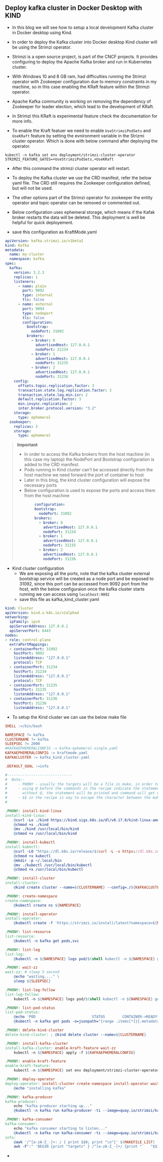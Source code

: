 ## Deploy kafka cluster in Docker Desktop with KIND

- In this blog we will see how to setup a local development Kafka cluster in Docker desktop using Kind.

- In order to deploy the Kafka cluster into Docker desktop Kind cluster will be using the Strimzi operator. 

- Strimzi is a open source project, is part of the CNCF projects. It provides configuring to deploy the Apache Kafka broker and run in Kubernetes cluster.

- With Windows 10 and 8 GB ram, had difficulties running the Strimzi operator with Zookeeper configuration due to memory constraints in my machine, so in this case enabling the KRaft feature within the Strimzi operator.

- Apache Kafka community is working on removing the dependency of Zookeeper for leader election, which lead to the development of KRaft. 

- In Strimzi this KRaft is experimental feature check the documentation for more info.

- To enable the Kraft featuer we need to enable `UseStrimziPodSets` and `UseKRaft` feature by setting the evnironment variable in the Strizmi cluster operator. Which is done with below command after deploying the operator.

```
kubectl -n kafka set env deployment/strimzi-cluster-operator STRIMZI_FEATURE_GATES=+UseStrimziPodSets,+UseKRaft
```

- After this command the strimzi cluster operator will restart.

- To deploy the Kafka cluster we use the CRD manifest, refer the below yaml file.
The CRD still requires the Zookeeper configuration defined, but will not be used.

- The other options part of the Strimzi operator for zookeeper the entity operator and topic operator can be removed or commented out.
- Below configuration uses ephemeral storage, which means if the Kafak broker restarts the data will be deleted. This deployment is well be helpful for quick deployement.

- save this configuration as KraftMode.yaml
```yaml
apiVersion: kafka.strimzi.io/v1beta2
kind: Kafka
metadata:
  name: my-cluster
  namespace: kafka
spec:
  kafka:
    version: 3.2.3
    replicas: 1
    listeners:
      - name: plain
        port: 9092
        type: internal
        tls: false
      - name: external
        port: 9094
        type: nodeport
        tls: false
        configuration:
          bootstrap:
            nodePort: 31092
          brokers:
            - broker: 0
              advertisedHost: 127.0.0.1
              nodePort: 31234
            - broker: 1
              advertisedHost: 127.0.0.1
              nodePort: 31235
            - broker: 2
              advertisedHost: 127.0.0.1
              nodePort: 31236
    config:
      offsets.topic.replication.factor: 3
      transaction.state.log.replication.factor: 3
      transaction.state.log.min.isr: 2
      default.replication.factor: 3
      min.insync.replication: 2
      inter.broker.protocol.version: "3.2"
    storage:
      type: ephemeral
  zookeeper:
    replicas: 3
    storage:
      type: ephemeral
```

> **Important**
>
> - In order to access the Kafka brokers from the host machine (in this case my laptop) the NodePort and Bootstrap configuration is added to the CRD manifest. 
> - Pods running in Kind cluster can't be accessed directly from the host machine we need forward the port of container to host
> - Later in this blog, the kind cluster configuration will expose the necessary ports
> - Below configuration is used to expose the ports and access them from the host machine
> ```yaml
>         configuration:
>         bootstrap:
>           nodePort: 31092
>         brokers:
>           - broker: 0
>             advertisedHost: 127.0.0.1
>             nodePort: 31234
>           - broker: 1
>             advertisedHost: 127.0.0.1
>             nodePort: 31235
>           - broker: 2
>             advertisedHost: 127.0.0.1
>             nodePort: 31236
>```

- Kind cluster configuration
  - We are exposing all the ports, note that the kafka cluster external bootstrap service will be created as a node port and be exposed to 31092, since this port can be accessed from 9092 port from the host, with the below configuraion once the kafka cluster starts running we can access using `localhost:9092` 
  - save this file as kafka_kind_cluster.yaml
```yaml
kind: Cluster
apiVersion: kind.x-k8s.io/v1alpha4
networking:
  ipFamily: ipv4
  apiServerAddress: 127.0.0.1
  apiServerPort: 6443
nodes:
- role: control-plane
  extraPortMappings:
  - containerPort: 31092
    hostPort: 9092
    listenAddress: "127.0.0.1"
    protocol: TCP
  - containerPort: 31234
    hostPort: 31234
    listenAddress: "127.0.0.1"
    protocol: TCP
  - containerPort: 31235
    hostPort: 31235
    listenAddress: "127.0.0.1"
  - containerPort: 31236
    hostPort: 31236
    listenAddress: "127.0.0.1"
```

- To setup the Kind cluster we can use the below make file 

```Makefile
SHELL :=/bin/bash

NAMESPACE ?= kafka
CLUSTERNAME ?= kafka
SLEEPSEC ?= 2000
#KAFKAEPHEMERALCONFIG := kafka-ephemeral-single.yaml
KAFKAEPHEMERALCONFIG := kraftmode.yaml
KAFKACLUSTER := kafka_kind_cluster.yaml

.DEFAULT_GOAL :=info

#------------------------------
#  Note:-
#     - PHONY - usually the targets will be a file in make, in order to indicate it as a task we use PHONY
#     - using @ before the commands in the recipe indicate the statement not to be printed in the stdout
#       without @, the statement will be printed and command will get executed
#     - $$ in the recipe is way to escape the character between the make and the shell command. (refer info target)
#

.PHONY: install-kind-linux
install-kind-linux: 
	@curl -Lo ./kind https://kind.sigs.k8s.io/dl/v0.17.0/kind-linux-amd64 
	@chmod +x ./kind 
	@mv ./kind /usr/local/bin/kind 
	@chmod +x /usr/local/bin/kind  

.PHONY: install-kubectl
install-kubectl: 
	@curl -LO "https://dl.k8s.io/release/$(curl -L -s https://dl.k8s.io/release/stable.txt)/bin/linux/amd64/kubectl"
	@chmod +x kubectl 
	@mkdir -p ~/.local/bin 
	@mv ./kubectl /usr/local/bin/kubectl 
	@chmod +x /usr/local/bin/kubectl

.PHONY: install-cluster
install-cluster:
	@kind create cluster --name=${CLUSTERNAME} --config=./${KAFKACLUSTER}

.PHONY: create-namespace
create-namespace:
	@kubectl create ns ${NAMESPACE}

.PHONY: install-operator
install-operator:
	@kubectl create -f 'https://strimzi.io/install/latest?namespace=${NAMESPACE}' -n ${NAMESPACE}

.PHONY: list-resource
list-resource:
	@kubectl -n kafka get pods,svc

.PHONY: list-log
list-log: 
	@kubectl -n ${NAMESPACE} logs pod/$(shell kubectl -n ${NAMESPACE} get pods --no-headers -o=jsonpath='{.items[0].metadata.name}')

.PHONY: wait-zz
wait-zz: # sleep 5 second
	@echo "waiting...." \
	sleep ${SLEEPSEC}

.PHONY: list-log-follow
list-log-follow: 
	kubectl -n ${NAMESPACE} logs pod/$(shell kubectl -n ${NAMESPACE} get pods --no-headers -o=jsonpath='{.items[0].metadata.name}') -f

.PHONY: list-pod-status
list-pod-status: 
	@echo 'POD                          STATUS        CONTAINER->READY*'
	@kubectl -n kafka get pods -o=jsonpath="{range .items[*]}{.metadata.name}{'| \t'}{.status.phase}{'| \t'}{range .status.containerStatuses[*]} {.name}{'->'}{.ready}{' | '}{end}{'\n'}{end}"

.PHONY: delete-kind-cluster
delete-kind-cluster: ; @kind delete cluster --name=${CLUSTERNAME}

.PHONY: install-kafka-cluster
install-kafka-cluster: enable-kraft-feature wait-zz
	kubectl -n ${NAMESPACE} apply -f ${KAFKAEPHEMERALCONFIG}

.PHONY: enable-kraft-feature
enable-kraft-feature: 
	kubectl -n ${NAMESPACE} set env deployment/strimzi-cluster-operator STRIMZI_FEATURE_GATES=+UseStrimziPodSets,+UseKRaft

.PHONY: deploy-operator
deploy-operator: install-cluster create-namespace install-operator wait-zz list-resource
	@echo "installing kafka"

.PHONY: kafka-producer
kafka-producer: 
	echo "kafka producer starting up..."
	@kubectl -n kafka run kafka-producer -ti --image=quay.io/strimzi/kafka:0.32.0-kafka-3.3.1 --rm=true --restart=Never -- bin/kafka-console-producer.sh --bootstrap-server my-cluster-kafka-bootstrap:9092 --topic my-topic

.PHONY: kafka-consumer
kafka-consumer: 
	echo "kafka consumer starting to listen..."
	@kubectl -n kafka run kafka-consumer -ti --image=quay.io/strimzi/kafka:0.32.0-kafka-3.3.1 --rm=true --restart=Never -- bin/kafka-console-consumer.sh --bootstrap-server my-cluster-kafka-bootstrap:9092 --topic my-topic --from-beginning
info:
	@awk '/^[a-zA-Z_-]+: / { print $$0; print "\n"}' $(MAKEFILE_LIST) | \
	awk -F":" 'BEGIN {print "targets" } /^[a-zA-Z_-]+/ {print "    "$$1}'
```
- 
